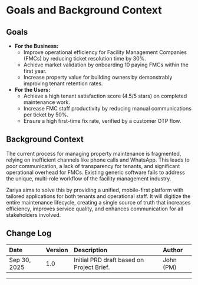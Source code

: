 # **Goals and Background Context**

## **Goals**
* **For the Business:**
    * Improve operational efficiency for Facility Management Companies (FMCs) by reducing ticket resolution time by 30%.
    * Achieve market validation by onboarding 10 paying FMCs within the first year.
    * Increase property value for building owners by demonstrably improving tenant retention rates.
* **For the Users:**
    * Achieve a high tenant satisfaction score (4.5/5 stars) on completed maintenance work.
    * Increase FMC staff productivity by reducing manual communications per ticket by 50%.
    * Ensure a high first-time fix rate, verified by a customer OTP flow.

## **Background Context**
The current process for managing property maintenance is fragmented, relying on inefficient channels like phone calls and WhatsApp. This leads to poor communication, a lack of transparency for tenants, and significant operational overhead for FMCs. Existing generic software fails to address the unique, multi-role workflow of the facility management industry.

Zariya aims to solve this by providing a unified, mobile-first platform with tailored applications for both tenants and operational staff. It will digitize the entire maintenance lifecycle, creating a single source of truth that increases efficiency, improves service quality, and enhances communication for all stakeholders involved.

## **Change Log**

| Date | Version | Description | Author |
| :--- | :--- | :--- | :--- |
| Sep 30, 2025 | 1.0 | Initial PRD draft based on Project Brief. | John (PM) |

---